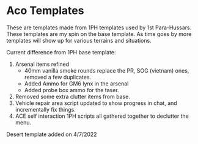 # Aco Templates

These are templates made from 1PH templates used by 1st Para-Hussars. These templates are my spin on the base template. 
As time goes by more templates will show up for various terrains and situations.

Current difference from 1PH base template:

1. Arsenal items refined
    - 40mm vanilla smoke rounds replace the PR, SOG (vietnam) ones, removed a few duplicates.
    - Added Ammo for GM6 lynx in the arsenal
    - Added probe box ammo for the taser.
2. Removed some extra clutter items from base.
3. Vehicle repair area script updated to show progress in chat, and incrementally fix things.
4. ACE self interaction 1PH scripts all gathered together to declutter the menu.

Desert template added on 4/7/2022